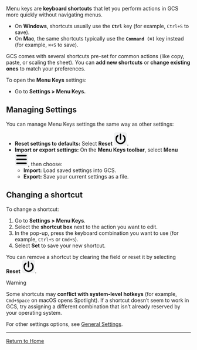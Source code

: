 Menu keys are **keyboard shortcuts** that let you perform actions in GCS more quickly without navigating menus.

- On **Windows**, shortcuts usually use the **`Ctrl`** key (for example, `Ctrl+S` to save).
- On **Mac**, the same shortcuts typically use the **`Command (⌘)`** key instead (for example, `⌘+S` to save).

GCS comes with several shortcuts pre-set for common actions (like copy, paste, or scaling the sheet). You can **add new shortcuts** or **change existing ones** to match your preferences.

To open the **Menu Keys** settings:

- Go to **Settings > Menu Keys.**

## Managing Settings

You can manage Menu Keys settings the same way as other settings:

- **Reset settings to defaults:** Select **Reset** ![](./images/icons/icn-reset.svg).
- **Import or export settings:** On the **Menu Keys toolbar**, select **Menu** ![](./images/icons/icn-menu.svg), then choose:
  - **Import:** Load saved settings into GCS.
  - **Export:** Save your current settings as a file.

## Changing a shortcut

To change a shortcut:

1. Go to **Settings > Menu Keys**.
2. Select the **shortcut box** next to the action you want to edit.
3. In the pop-up, press the keyboard combination you want to use (for example, `Ctrl+S` or `Cmd+S`).
4. Select **Set** to save your new shortcut.

You can remove a shortcut by clearing the field or reset it by selecting **Reset** ![](./images/icons/icn-reset.svg).

> [!WARNING]
> Some shortcuts may **conflict with system-level hotkeys** (for example, `Cmd+Space` on macOS opens Spotlight). If a shortcut doesn’t seem to work in GCS, try assigning a different combination that isn’t already reserved by your operating system.

For other settings options, see [General Settings](General%20Settings).

---

[Return to Home](Home)
